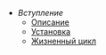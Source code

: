 - *Вступление*
    - [Описание](/ru/README.md)
    - [Установка](/ru/00_Introduction/00_Installation)
    - [Жизненный цикл](/ru/00_Introduction/01_Lifecycle)
